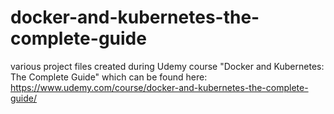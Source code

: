 # docker-and-kubernetes-the-complete-guide
various project files created during Udemy course "Docker and Kubernetes: The Complete Guide" which can be found here: https://www.udemy.com/course/docker-and-kubernetes-the-complete-guide/

